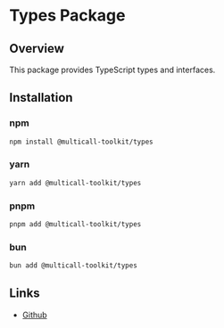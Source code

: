 # Types Package

## Overview

This package provides TypeScript types and interfaces.

## Installation

### npm

```bash
npm install @multicall-toolkit/types
```

### yarn

```bash
yarn add @multicall-toolkit/types
```

### pnpm

```bash
pnpm add @multicall-toolkit/types
```

### bun

```bash
bun add @multicall-toolkit/types
```

## Links

- [Github](https://github.com/niZmosis/multicall-toolkit)
